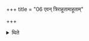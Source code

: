 +++
title = "06 एवन् त्रिराहूतामाहूताम्"

+++

<details><summary>थिते</summary>

एवं त्रिराहूतामाहूताम् ६
</details>
